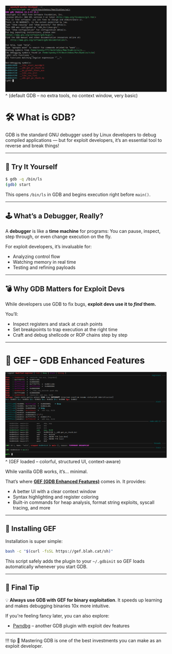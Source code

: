 ![](gdb.png)
^ (default GDB – no extra tools, no context window, very basic)

# 🛠️ What is GDB?

GDB is the standard GNU debugger used by Linux developers to debug compiled applications — but for exploit developers, it’s an essential tool to reverse and break things!

---

## 🧪 Try It Yourself

```bash
$ gdb -q /bin/ls
(gdb) start
```

This opens `/bin/ls` in GDB and begins execution right before `main()`.

---

## 🕹️ What’s a Debugger, Really?

A **debugger** is like a **time machine** for programs:
You can pause, inspect, step through, or even change execution on the fly.

For exploit developers, it’s invaluable for:

- Analyzing control flow  
- Watching memory in real time  
- Testing and refining payloads  

---

## 💣 Why GDB Matters for Exploit Devs

While developers use GDB to fix bugs, **exploit devs use it to *find* them.**

You’ll:

- Inspect registers and stack at crash points
- Set breakpoints to trap execution at the right time
- Craft and debug shellcode or ROP chains step by step

---

# 💉 GEF – GDB Enhanced Features

![](gef.png)
^ (GEF loaded – colorful, structured UI, context-aware)

While vanilla GDB works, it’s… minimal.

That’s where **[GEF (GDB Enhanced Features)](https://github.com/hugsy/gef)** comes in. It provides:
- A better UI with a clear context window
- Syntax highlighting and register coloring
- Built-in commands for heap analysis, format string exploits, syscall tracing, and more

---

## 🚀 Installing GEF

Installation is super simple:

```bash
bash -c "$(curl -fsSL https://gef.blah.cat/sh)"
```

This script safely adds the plugin to your `~/.gdbinit` so GEF loads automatically whenever you start GDB.

---

## 🧭 Final Tip

💡 **Always use GDB with GEF for binary exploitation**. It speeds up learning and makes debugging binaries 10x more intuitive.

If you're feeling fancy later, you can also explore:
- [Pwndbg](https://github.com/pwndbg/pwndbg) – another GDB plugin with exploit dev features

---

!!! tip
	🧠 Mastering GDB is one of the best investments you can make as an exploit developer.